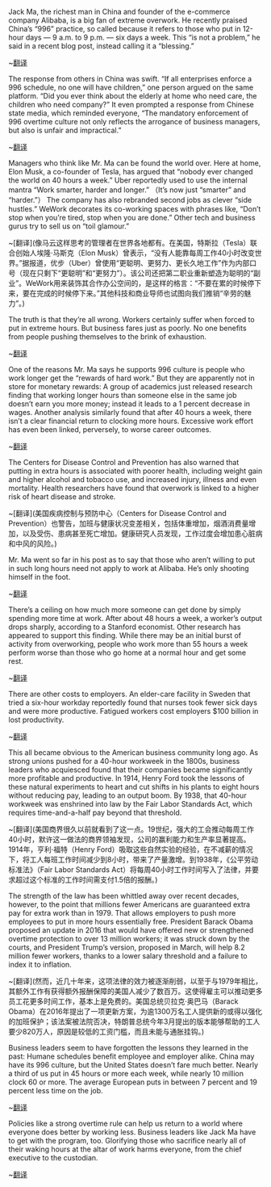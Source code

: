 Jack Ma, the richest man in China and founder of the e-commerce company Alibaba, is a big fan of extreme overwork. He recently praised China’s “996” practice, so called because it refers to those who put in 12-hour days — 9 a.m. to 9 p.m. — six days a week. This “is not a problem,” he said in a recent blog post, instead calling it a “blessing.”

~[翻译](中国首富、电子商务公司阿里巴巴创始人马云非常推崇极度过劳的工作方式。他最近赞扬了中国的“996”，意思是每天工作12小时，从早9点到晚9点，每周工作6天。他在最近的一篇博客文章中写道，这“不是问题”，而是一种“福报”。)

The response from others in China was swift. “If all enterprises enforce a 996 schedule, no one will have children,” one person argued on the same platform. “Did you ever think about the elderly at home who need care, the children who need company?” It even prompted a response from Chinese state media, which reminded everyone, “The mandatory enforcement of 996 overtime culture not only reflects the arrogance of business managers, but also is unfair and impractical.”

~[翻译](这在中国立刻引发了反响。“如果所有企业都996，就没人生孩子了，”有人在同一平台上表示。“你想没想过还要照顾老人，陪孩子？”这甚至引起了中国官方媒体的回应，它提醒所有人：“强制灌输‘996’的加班文化，不仅体现了企业管理者的傲慢，也不实际、不公平。”)

Managers who think like Mr. Ma can be found the world over. Here at home, Elon Musk, a co-founder of Tesla, has argued that “nobody ever changed the world on 40 hours a week.” Uber reportedly used to use the internal mantra “Work smarter, harder and longer.” （It’s now just “smarter” and “harder.”） The company has also rebranded second jobs as clever “side hustles.” WeWork decorates its co-working spaces with phrases like, “Don’t stop when you’re tired, stop when you are done.” Other tech and business gurus try to sell us on “toil glamour.”

~[翻译](像马云这样思考的管理者在世界各地都有。在美国，特斯拉（Tesla）联合创始人埃隆·马斯克（Elon Musk）曾表示，“没有人能靠每周工作40小时改变世界。”据报道，优步（Uber）曾使用“更聪明、更努力、更长久地工作”作为内部口号（现在只剩下“更聪明”和“更努力”）。该公司还把第二职业重新塑造为聪明的“副业”。WeWork用来装饰其合作办公空间的，是这样的格言：“不要在累的时候停下来，要在完成的时候停下来。”其他科技和商业导师也试图向我们推销“辛劳的魅力”。)

The truth is that they’re all wrong. Workers certainly suffer when forced to put in extreme hours. But business fares just as poorly. No one benefits from people pushing themselves to the brink of exhaustion.

~[翻译](事实上他们都错了。被迫加班肯定会令工人痛苦。但企业从中获得的收益也相当小。没有谁能从处于精疲力竭边缘的人身上受益。)


One of the reasons Mr. Ma says he supports 996 culture is people who work longer get the “rewards of hard work.” But they are apparently not in store for monetary rewards: A group of academics just released research finding that working longer hours than someone else in the same job doesn’t earn you more money; instead it leads to a 1 percent decrease in wages. Another analysis similarly found that after 40 hours a week, there isn’t a clear financial return to clocking more hours. Excessive work effort has even been linked, perversely, to worse career outcomes.

~[翻译](马云说，他支持“996”文化的原因之一是，工作时间更长的人会得到努力工作的“回报”。但是等待他们的显然不是金钱回报：一组学者刚刚公布的研究发现，在同一个岗位上工作时间比其他人长并不会让你赚到更多钱；相反，它会导致工资下降1%。另一项类似的分析发现，每周工作40小时之外增加的工作时间并没有明显的经济回报。不合人意的是，过度工作甚至与更糟糕的职业结果相关。)


The Centers for Disease Control and Prevention has also warned that putting in extra hours is associated with poorer health, including weight gain and higher alcohol and tobacco use, and increased injury, illness and even mortality. Health researchers have found that overwork is linked to a higher risk of heart disease and stroke.

~[翻译](美国疾病控制与预防中心（Centers for Disease Control and Prevention）也警告，加班与健康状况变差相关，包括体重增加，烟酒消费量增加，以及受伤、患病甚至死亡增加。健康研究人员发现，工作过度会增加患心脏病和中风的风险。)


Mr. Ma went so far in his post as to say that those who aren’t willing to put in such long hours need not apply to work at Alibaba. He’s only shooting himself in the foot.

~[翻译](马云甚至表示，不愿长时间工作的人不必申请阿里巴巴的工作。他这是在搬起石头砸自己的脚。)


There’s a ceiling on how much more someone can get done by simply spending more time at work. After about 48 hours a week, a worker’s output drops sharply, according to a Stanford economist. Other research has appeared to support this finding. While there may be an initial burst of activity from overworking, people who work more than 55 hours a week perform worse than those who go home at a normal hour and get some rest.


~[翻译](一个人在工作上多花时间，究竟能够多做多少事，这是有上限的。斯坦福大学的一位经济学家说，一周工作48小时后，工人的产出会大幅下降。其他研究似乎也支持这一发现。超时工作在一开始可能带来大量活跃劳动，但每周工作超过55小时的人比在正常时间回家休息的人表现要差。)


There are other costs to employers. An elder-care facility in Sweden that tried a six-hour workday reportedly found that nurses took fewer sick days and were more productive. Fatigued workers cost employers $100 billion in lost productivity.


~[翻译](雇主还要支付其他成本。据报道，瑞典一家老年护理机构尝试每天工作6小时，结果发现护士请病假更少，工作效率更高。在美国，疲劳的工人使雇主损失了价值1000亿美元的生产力。)


This all became obvious to the American business community long ago. As strong unions pushed for a 40-hour workweek in the 1800s, business leaders who acquiesced found that their companies became significantly more profitable and productive. In 1914, Henry Ford took the lessons of these natural experiments to heart and cut shifts in his plants to eight hours without reducing pay, leading to an output boom. By 1938, that 40-hour workweek was enshrined into law by the Fair Labor Standards Act, which requires time-and-a-half pay beyond that threshold.

~[翻译](美国商界很久以前就看到了这一点。19世纪，强大的工会推动每周工作40小时，默许这一做法的商界领袖发现，公司的赢利能力和生产率显著提高。1914年，亨利·福特（Henry Ford）吸取这些自然实验的经验，在不减薪的情况下，将工人每班工作时间减少到8小时，带来了产量激增。到1938年，《公平劳动标准法》（Fair Labor Standards Act）将每周40小时工作时间写入了法律，并要求超过这个标准的工作时间需支付1.5倍的报酬。)


The strength of the law has been whittled away over recent decades, however, to the point that millions fewer Americans are guaranteed extra pay for extra work than in 1979. That allows employers to push more employees to put in more hours essentially free. President Barack Obama proposed an update in 2016 that would have offered new or strengthened overtime protection to over 13 million workers; it was struck down by the courts, and President Trump’s version, proposed in March, will help 8.2 million fewer workers, thanks to a lower salary threshold and a failure to index it to inflation.

~[翻译](然而，近几十年来，这项法律的效力被逐渐削弱，以至于与1979年相比，其额外工作有获得额外报酬保障的美国人减少了数百万。这使得雇主可以推动更多员工花更多时间工作，基本上是免费的。美国总统贝拉克·奥巴马（Barack Obama）在2016年提出了一项更新方案，为逾1300万名工人提供新的或得以强化的加班保护；该法案被法院否决，特朗普总统今年3月提出的版本能够帮助的工人要少820万人，原因是较低的工资门槛，而且未能与通胀挂钩。)


Business leaders seem to have forgotten the lessons they learned in the past: Humane schedules benefit employee and employer alike. China may have its 996 culture, but the United States doesn’t fare much better. Nearly a third of us put in 45 hours or more each week, while nearly 10 million clock 60 or more. The average European puts in between 7 percent and 19 percent less time on the job.

~[翻译](商业领袖们似乎已经忘记了过去学到的教训：富有人情味的时间安排对员工和雇主都有好处。中国或许有自己的“996”文化，但美国的情况也好不到哪里去。近三分之一的人每周工作45小时或更长时间，近1000万人每周工作60小时或更长时间。欧洲人的平均工作时间要少7%到19%。)


Policies like a strong overtime rule can help us return to a world where everyone does better by working less. Business leaders like Jack Ma have to get with the program, too. Glorifying those who sacrifice nearly all of their waking hours at the altar of work harms everyone, from the chief executive to the custodian.

~[翻译](像严格的加班规定这样的政策可以帮助我们回到这样的世界：所有人都通过减少工作来提高效率。马云这样的商界领袖也必须参与进来。如果赞美那些把醒着的时间都奉献给工作祭坛的人，这样的做法会令所有人受害，从首席执行官到看门人都不能幸免。)
